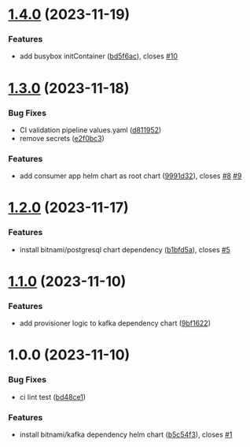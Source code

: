 # [1.4.0](https://github.com/csye7125-fall2023-group05/infra-helm-chart/compare/v1.3.0...v1.4.0) (2023-11-19)


### Features

* add busybox initContainer ([bd5f6ac](https://github.com/csye7125-fall2023-group05/infra-helm-chart/commit/bd5f6ac3eccf44e6c7afa9421d4b7fbb870cd40b)), closes [#10](https://github.com/csye7125-fall2023-group05/infra-helm-chart/issues/10)

# [1.3.0](https://github.com/csye7125-fall2023-group05/infra-helm-chart/compare/v1.2.0...v1.3.0) (2023-11-18)


### Bug Fixes

* CI validation pipeline values.yaml ([d811952](https://github.com/csye7125-fall2023-group05/infra-helm-chart/commit/d81195277960665e91c7c769f00b4d30aa080793))
* remove secrets ([e2f0bc3](https://github.com/csye7125-fall2023-group05/infra-helm-chart/commit/e2f0bc35c683e650949ff1326b2de127e6775b4d))


### Features

* add consumer app helm chart as root chart ([9991d32](https://github.com/csye7125-fall2023-group05/infra-helm-chart/commit/9991d32d23f8301c8fb4a607b03586d665cd80cf)), closes [#8](https://github.com/csye7125-fall2023-group05/infra-helm-chart/issues/8) [#9](https://github.com/csye7125-fall2023-group05/infra-helm-chart/issues/9)

# [1.2.0](https://github.com/csye7125-fall2023-group05/infra-helm-chart/compare/v1.1.0...v1.2.0) (2023-11-17)


### Features

* install bitnami/postgresql chart dependency ([b1bfd5a](https://github.com/csye7125-fall2023-group05/infra-helm-chart/commit/b1bfd5a7447ec1c809dcb8d32f64fda11911bafd)), closes [#5](https://github.com/csye7125-fall2023-group05/infra-helm-chart/issues/5)

# [1.1.0](https://github.com/csye7125-fall2023-group05/infra-helm-chart/compare/v1.0.0...v1.1.0) (2023-11-10)


### Features

* add provisioner logic to kafka dependency chart ([9bf1622](https://github.com/csye7125-fall2023-group05/infra-helm-chart/commit/9bf1622907d6806b1fb082096dbb15a9568c64d0))

# 1.0.0 (2023-11-10)


### Bug Fixes

* ci lint test ([bd48ce1](https://github.com/csye7125-fall2023-group05/infra-helm-chart/commit/bd48ce1974488f1983e54dafb66701750da04130))


### Features

* install bitnami/kafka dependency helm chart ([b5c54f3](https://github.com/csye7125-fall2023-group05/infra-helm-chart/commit/b5c54f3423fec72f077a3e2bb284b12d633f688d)), closes [#1](https://github.com/csye7125-fall2023-group05/infra-helm-chart/issues/1)
